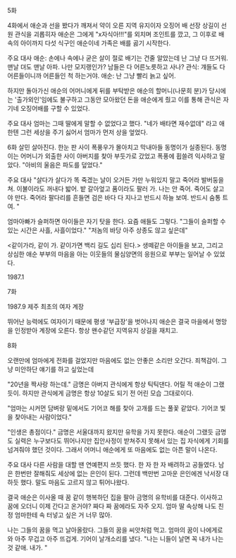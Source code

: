 5화

4화에서 애순과 선을 봤다가 깨져서 약이 오른 지역 유지이자 오징어 배 선장 상길이 선원 관식을 괴롭히자 애순은 그에게 "x자식아!!!"를 외치며 조인트를 깠고, 그 이후로 배 속의 아이까지 다섯 식구인 애순이네 가족은 배를 곯기 시작한다.

주요 대사
애순: 손에나 속에나 굳은 살이 절로 배기는 건줄 알았는데 난 그냥 다 뜨거워. 맨날 뎌도 맨날 아파. 나만 모지랭인가? 남들은 다 어른노릇하고 사나? 
관식: 걔들도 다 어른들이니까 어른들인 척 하는거야. 
애순: 난 그냥 빨리 늙고 싶어. 

하지만 돌아가신 애순의 어머니에게 뒤를 부탁받은 애순의 할머니(나문희 분)가 당시에는 '출가외인'임에도 불구하고 그동안 모아왔던 돈을 애순에게 줬고 이를 통해 관식은 자기네 오징어배를 구할 수 있었다.  

주요 대사
엄마는 그때 딸에게 말할 수 없었다고 했다. "네가 배타면 재수없데" 라고 애한텐 그런 세상을 주기 싫어서 엄마가 먼저 상을 엎었다. 

6화
살민 살아진다.
한눈 판 사이 폭풍우가 몰아치고 막내아들 동명이가 실종된다. 동명이는 어머니가 외출한 사이 아버지를 찾아 부둣가로 갔었고 폭풍에 휩쓸려 익사하고 말았다. 
"아비의 울음은 파도를 덮었다."

주요 대사
"살다가 살다가 똑 죽겠는 날이 오거든 가만 누워있지 말고 죽어라 발버둥을 쳐. 이불이라도 꺼내다 밟어. 밭 갈아엎고 품이라도 팔러 가. 나는 안 죽어. 죽어도 살고야 만다. 죽어라 팔다리를 흔들면 검은 바다 다 지나고 반드시 하늘 보여. 반드시 숨통 트여. "

엄마아빠가 슬퍼하면 아이들은 자기 탓을 한다. 요즘 애들도 그렇다. 
"그들이 슬퍼할 수 있는 시간은 사흘, 사흘이었다."
"저놈의 바당 아주 상종도 않고 싶은데"

<같이가라, 같이 가. 같이가면 백리 길도 십리 된다.>
생떼같은 아이들을 보고, 그리고 상심한 애순 부부의 마음을 아는 이웃들의 물심양면의 응원으로 부부는 일어날 수 있었다.

1987.1

7화

1987.9
제주 최초의 여자 계장

뛰어난 능력에도 여자이기 때문에 평생 '부급장'을 벗어나지 애순은 결국 마을에서 명망을 인정받아 계장에 오른다. 항상 왠수같던 지역유지 상길을 재치고.

8화

오랜만에 엄마에게 전화를 걸었지만 마음에도 없는 안좋은 소리만 오간다.
죄책감이. 그냥 미안하단 얘기를 하고 싶었는데

"20년을 짝사랑 하는데."
금명은 아버지 관식에게 항상 틱틱댄다. 어릴 적 애순이 그랬듯이. 하지만 관식에게 금명은 항상 10살도 되기 전 어린 모습 그대로이다.  

"엄마는 시커먼 담벼랑 밑에서도 기어코 해를 찾아 고개를 드는 풀꽃 같았다. 기어코 빛을 찾아내는 사람이었다."

"인생은 총점이다."
금명은 서울대까지 왔지만 유학을 가지 못한다. 애순이 그랬듯 금명도 실력은 누구보다도 뛰어나지만 집안사정이 받쳐주지 못해서 있는 집 자식에게 기회를 넘겨줘야 했던 것이다. 그래서 어머니 애순에게 또 마음에도 없는 아픈 말이 나온다. 

주요 대사
다른 사람을 대할 땐 연예편지 쓰듯 했다. 한 자 한 자 배려하고 공들였다. 남은 한번만 잘해줘도 세상에 없는 은인이 된다. 그런데 백만번 고마운 은인에겐 낙서장 대하듯 했다. 말도 마음도 고르지 않고 튀어나왔다. 

결국 애순은 이사올 때 꿈 같이 행복하던 집을 팔아 금명의 유학비를 대준다. 
이사하고 꿈에 오더니 이제 간다고 온거야? 짜다 짜 꿈에라도 자주 오지. 엄마 딸 속상해 나도 친정 엄마한테 속 터넣고 싶은 거 너무 많아. 

나는 그들의 꿈을 먹고 날아올랐다. 그들의 꿈을 씨앗처럼 먹고. 엄마의 꿈이 나에게로 와 아주 무겁고 아주 뜨겁게. 기어이 날개소리를 냈다. 
"나는 니들이 날면 꼭 내가 나는 것 같애. 내가. "